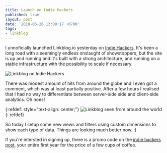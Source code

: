 ```yaml
---
title: Launch on Indie Hackers
published: true
layout: post
date: '2018-06-26 13:08:17 +0700'
tags:
- linkblog
---
```


I unnoficially launched Linkblog.io yesterday on [Indie Hackers](https://www.indiehackers.com/forum/show-ih-linkblog-io-the-minimalist-link-curation-tool-ed12bec825). It's been a long road with a seemingly endless onslaught of showstoppers, but the site is up and running and it's built with a strong architecture, and running on a stable infrastructure with the possibility to scale if necessary.

![Linkblog on Indie Hackers]({{site.baseurl}}/assets/images/linkblog-indie-hackers-launch.png)

There was modest amount of hits from around the globe and I even got a comment, which was at least partially positive. After a few hours I realised that I had no way to differentiate between server-side side and client-side analytics. Oh noes!

{:refdef: style="text-align: center;"}
![Linkblog seen from around the world]({{site.baseurl}}/assets/images/linkblog-seen-from-around-the-world.png)
{: refdef}

So today I setup some new views and filters using custom dimensions to show each type of data. Things are looking much better now. :)

If you're intersted in signing up, there is a promo code on the [indie hackers post](https://www.indiehackers.com/forum/show-ih-linkblog-io-the-minimalist-link-curation-tool-ed12bec825), your entire first year for the price of a few cups of coffee.